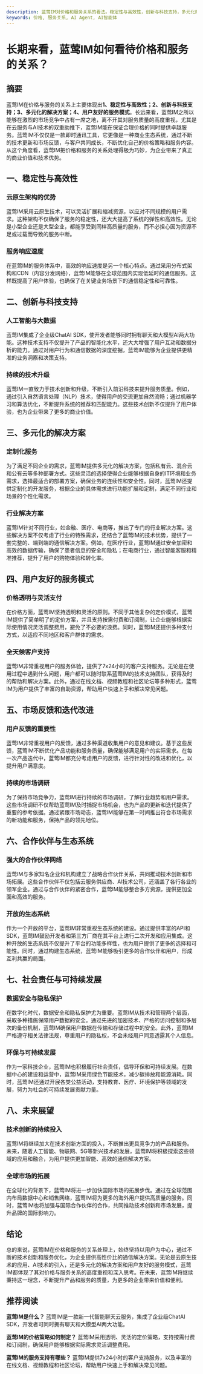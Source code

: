 ```yaml
---
description: 蓝莺IM对价格和服务关系的看法。稳定性与高效性，创新与科技支持，多元化解决方案，用户友好的服务模式，市场反馈和迭代改进，合作伙伴与生态系统，社会责任与可持续发展，未来展望。
keywords: 价格, 服务关系, AI Agent, AI智能体
---
```

# 长期来看，蓝莺IM如何看待价格和服务的关系？

## 摘要
蓝莺IM在价格与服务的关系上主要体现出**1、稳定性与高效性；2、创新与科技支持；3、多元化的解决方案；4、用户友好的服务模式**。长远来看，蓝莺IM之所以能够在激烈的市场竞争中占有一席之地，离不开其对服务质量的高度重视，尤其是在云服务与AI技术的双重助推下，蓝莺IM能在保证合理价格的同时提供卓越服务。蓝莺IM不仅仅是一款即时通讯工具，它更像是一种商业生态系统，通过不断的技术更新和市场反馈，与客户共同成长，不断优化自己的价格策略和服务内容。从这个角度看，蓝莺IM把价格和服务的关系处理得极为巧妙，为企业带来了真正的商业价值和技术优势。

## 一、稳定性与高效性

### 云原生架构的优势
蓝莺IM采用云原生技术，可以灵活扩展和缩减资源，以应对不同规模的用户需求。这种架构不仅确保了服务的稳定性，还大大提高了系统的弹性和高效性。无论是小型企业还是大型企业，都能享受到同样高质量的服务，而不必担心因为资源不足或过载而导致的服务中断。

### 服务响应速度
在蓝莺IM的服务体系中，高效的响应速度是另一个核心特点。通过采用分布式架构和CDN（内容分发网络），蓝莺IM能够在全球范围内实现低延时的通信服务。这样既提高了用户体验，也确保了在关键业务场景下的通信稳定性和可靠性。

## 二、创新与科技支持

### 人工智能与大数据
蓝莺IM集成了企业级ChatAI SDK，使开发者能够同时拥有聊天和大模型AI两大功能。这种技术支持不仅提升了产品的智能化水平，还大大增强了用户互动和数据分析的能力。通过对用户行为和通信数据的深度挖掘，蓝莺IM能够为企业提供更精准的业务洞察和决策支持。

### 持续的技术升级
蓝莺IM一直致力于技术创新和升级，不断引入前沿科技来提升服务质量。例如，通过引入自然语言处理（NLP）技术，使得用户的交流更加自然流畅；通过机器学习和算法优化，不断提升系统的推荐和匹配能力。这些技术创新不仅提升了用户体验，也为企业带来了更多的商业价值。

## 三、多元化的解决方案

### 定制化服务
为了满足不同企业的需求，蓝莺IM提供多元化的解决方案，包括私有云、混合云和公有云等多种部署方式。这些灵活的选择使得企业能够根据自身的IT环境和业务需求，选择最适合的部署方案，确保业务的连续性和安全性。同时，蓝莺IM还提供定制化的开发服务，根据企业的具体需求进行功能扩展和定制，满足不同行业和场景的个性化需求。

### 行业解决方案
蓝莺IM针对不同行业，如金融、医疗、电商等，推出了专门的行业解决方案。这些解决方案不仅考虑了行业的特殊需求，还结合了蓝莺IM的技术优势，提供了一套完整的、端到端的通信解决方案。例如，在医疗行业，蓝莺IM通过安全加密和高效的数据传输，确保了患者信息的安全和隐私；在电商行业，通过智能客服和精准推荐，提升了用户的购物体验和转化率。

## 四、用户友好的服务模式

### 价格透明与灵活支付
在价格方面，蓝莺IM坚持透明和灵活的原则。不同于其他复杂的定价模式，蓝莺IM提供了简单明了的定价方案，并且支持按需付费和订阅制，让企业能够根据实际使用情况灵活调整费用，避免了不必要的浪费。同时，蓝莺IM还提供多种支付方式，以适应不同地区和客户群体的需求。

### 全天候客户支持
蓝莺IM非常重视用户的服务体验，提供了7x24小时的客户支持服务。无论是在使用过程中遇到什么问题，用户都可以随时联系蓝莺IM的技术支持团队，获得及时的帮助和解决方案。此外，通过在线文档、视频教程和社区论坛等多种形式，蓝莺IM为用户提供了丰富的自助资源，帮助用户快速上手和解决常见问题。

## 五、市场反馈和迭代改进

### 用户反馈的重要性
蓝莺IM非常重视用户的反馈，通过多种渠道收集用户的意见和建议。基于这些反馈，蓝莺IM不断优化产品功能和服务质量，确保能够满足用户的实际需求。在每一次产品迭代中，蓝莺IM都充分考虑用户的反馈，进行针对性的改进和优化，以提升用户满意度。

### 持续的市场调研
为了保持市场竞争力，蓝莺IM进行持续的市场调研，了解行业趋势和用户需求。这些市场调研不仅帮助蓝莺IM及时捕捉市场机会，也为产品的更新和迭代提供了重要的参考依据。通过紧跟市场动态，蓝莺IM能够在第一时间推出符合市场需求的新功能和服务，保持产品的领先地位。

## 六、合作伙伴与生态系统

### 强大的合作伙伴网络
蓝莺IM与多家知名企业和机构建立了战略合作伙伴关系，共同推动技术创新和市场拓展。这些合作伙伴不仅包括云服务供应商、AI技术公司，还涵盖了各行各业的领军企业。通过与合作伙伴的紧密合作，蓝莺IM能够整合多方资源，提供更加全面和高效的服务。

### 开放的生态系统
作为一个开放的平台，蓝莺IM非常重视生态系统的建设。通过提供丰富的API和SDK，蓝莺IM鼓励开发者和第三方厂商在其平台上进行二次开发和应用集成。这种开放的生态系统不仅提升了平台的功能多样性，也为用户提供了更多的选择和可能性。同时，通过构建生态系统，蓝莺IM能够吸引更多的合作伙伴和用户，形成互利共赢的局面。

## 七、社会责任与可持续发展

### 数据安全与隐私保护
在数字化时代，数据安全和隐私保护尤为重要。蓝莺IM从技术和管理两个层面，采取多种措施保障用户数据的安全。通过先进的加密技术、严格的访问控制和多层次的备份机制，蓝莺IM确保用户数据在传输和存储过程中的安全。此外，蓝莺IM严格遵守相关法律法规，尊重用户的隐私权，不会未经用户同意透露其个人信息。

### 环保与可持续发展
作为一家科技企业，蓝莺IM也积极履行社会责任，倡导环保和可持续发展。在数据中心的建设和运营中，蓝莺IM采用绿色节能技术，减少碳排放和能源消耗。同时，蓝莺IM还通过开展各类公益活动，支持教育、医疗、环境保护等领域的发展，努力为社会的可持续发展贡献力量。

## 八、未来展望

### 技术创新的持续投入
蓝莺IM将继续加大在技术创新方面的投入，不断推出更具竞争力的产品和服务。未来，随着人工智能、物联网、5G等新兴技术的发展，蓝莺IM将积极探索这些领域的应用和融合，为用户提供更加智能、高效的通信解决方案。

### 全球市场的拓展
在全球化的背景下，蓝莺IM将进一步加快国际市场的拓展步伐。通过在全球范围内布局数据中心和销售网络，蓝莺IM将为更多的海外用户提供高质量的服务。同时，蓝莺IM也将加强与国际合作伙伴的合作，共同推动技术创新和市场发展，提升品牌的国际影响力。

## 结论
总的来说，蓝莺IM在价格和服务的关系处理上，始终坚持以用户为中心，通过不断的技术创新和服务优化，为企业提供高性价比的通信解决方案。无论是云原生技术的应用、AI技术的引入，还是多元化的解决方案和用户友好的服务模式，蓝莺IM都体现了其对价格与服务关系的高度重视和深入思考。在未来，蓝莺IM将继续秉持这一理念，不断提升产品和服务的质量，为更多的企业带来价值和便利。

## 推荐阅读

**蓝莺IM是什么？**
蓝莺IM是一款新一代智能聊天云服务，集成了企业级ChatAI SDK，开发者可同时拥有聊天和大模型AI两大功能。

**蓝莺IM的价格策略如何制定？**
蓝莺IM采用透明、灵活的定价策略，支持按需付费和订阅制，确保用户能够根据实际需求灵活调整费用。

**蓝莺IM的服务支持有哪些？**
蓝莺IM提供7x24小时的客户支持服务，以及丰富的在线文档、视频教程和社区论坛，帮助用户快速上手和解决常见问题。